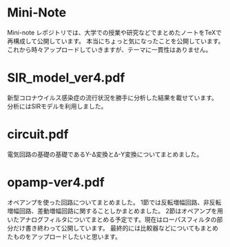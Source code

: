 # Mini-Note
Mini-note レポジトリでは、大学での授業や研究などでまとめたノートをTeXで再構成して公開しています。
本当にちょっと気になったことを公開しています。
これから時々アップロードしていきますが、テーマに一貫性はありません。

# SIR_model_ver4.pdf
新型コロナウイルス感染症の流行状況を勝手に分析した結果を載せています。
分析にはSIRモデルを利用しました。

# circuit.pdf
電気回路の基礎の基礎であるY-Δ変換とΔ-Y変換についてまとめました。

# opamp-ver4.pdf
オペアンプを使った回路についてまとめました。
1節では反転増幅回路、非反転増幅回路、差動増幅回路に関することしかまとめました。
2節はオペアンプを用いたアナログフィルタについてまとめる予定です。現在はローパスフィルタの部分だけ書き終わって公開しています。
最終的には比較器などについてもまとめたものをアップロードしたいと思います。
